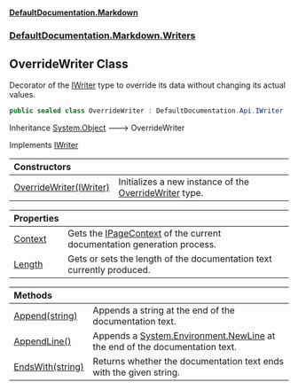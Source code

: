 #### [DefaultDocumentation\.Markdown](../../../../index.md 'index')
### [DefaultDocumentation\.Markdown\.Writers](../../../../index.md#DefaultDocumentation.Markdown.Writers 'DefaultDocumentation\.Markdown\.Writers')

## OverrideWriter Class

Decorator of the [IWriter](https://github.com/Doraku/DefaultDocumentation/blob/master/documentation/api/DefaultDocumentation/Api/IWriter/index.md 'DefaultDocumentation\.Api\.IWriter') type to override its data without changing its actual values\.

```csharp
public sealed class OverrideWriter : DefaultDocumentation.Api.IWriter
```

Inheritance [System\.Object](https://learn.microsoft.com/en-us/dotnet/api/system.object 'System\.Object') &#129106; OverrideWriter

Implements [IWriter](https://github.com/Doraku/DefaultDocumentation/blob/master/documentation/api/DefaultDocumentation/Api/IWriter/index.md 'DefaultDocumentation\.Api\.IWriter')

| Constructors | |
| :--- | :--- |
| [OverrideWriter\(IWriter\)](OverrideWriter(IWriter).md 'DefaultDocumentation\.Markdown\.Writers\.OverrideWriter\.OverrideWriter\(DefaultDocumentation\.Api\.IWriter\)') | Initializes a new instance of the [OverrideWriter](index.md 'DefaultDocumentation\.Markdown\.Writers\.OverrideWriter') type\. |

| Properties | |
| :--- | :--- |
| [Context](Context.md 'DefaultDocumentation\.Markdown\.Writers\.OverrideWriter\.Context') | Gets the [IPageContext](https://github.com/Doraku/DefaultDocumentation/blob/master/documentation/api/DefaultDocumentation/IPageContext/index.md 'DefaultDocumentation\.IPageContext') of the current documentation generation process\. |
| [Length](Length.md 'DefaultDocumentation\.Markdown\.Writers\.OverrideWriter\.Length') | Gets or sets the length of the documentation text currently produced\. |

| Methods | |
| :--- | :--- |
| [Append\(string\)](Append(string).md 'DefaultDocumentation\.Markdown\.Writers\.OverrideWriter\.Append\(string\)') | Appends a string at the end of the documentation text\. |
| [AppendLine\(\)](AppendLine().md 'DefaultDocumentation\.Markdown\.Writers\.OverrideWriter\.AppendLine\(\)') | Appends a [System\.Environment\.NewLine](https://learn.microsoft.com/en-us/dotnet/api/system.environment.newline 'System\.Environment\.NewLine') at the end of the documentation text\. |
| [EndsWith\(string\)](EndsWith(string).md 'DefaultDocumentation\.Markdown\.Writers\.OverrideWriter\.EndsWith\(string\)') | Returns whether the documentation text ends with the given string\. |
